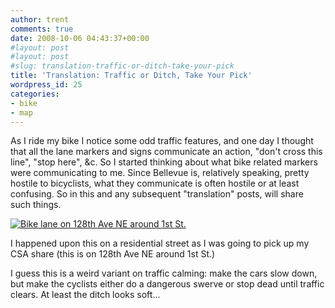 ```yaml
---
author: trent
comments: true
date: 2008-10-06 04:43:37+00:00
#layout: post
#layout: post
#slug: translation-traffic-or-ditch-take-your-pick
title: 'Translation: Traffic or Ditch, Take Your Pick'
wordpress_id: 25
categories:
- bike
- map
---
```


As I ride my bike I notice some odd traffic features, and one day I thought that all the lane markers and signs communicate an action, "don't cross this line", "stop here", &c.  So I started thinking about what bike related markers were communicating to me.  Since Bellevue is, relatively speaking, pretty hostile to bicyclists, what they communicate is often hostile or at least confusing.  So in this and any subsequent "translation" posts, will share such things.




[![Bike lane on 128th Ave NE around 1st St.](http://veganmilitia.org/b/wp-content/uploads/2008/10/bk3-300x224.jpg)](http://veganmilitia.org/b/wp-content/uploads/2008/10/bk3.jpg)




I happened upon this on a residential street as I was going to pick up my CSA share (this is on 128th Ave NE around 1st St.)


I guess this is a weird variant on traffic calming:  make the cars slow down, but make the cyclists either do a dangerous swerve or stop dead until traffic clears.  At least the ditch looks soft...
